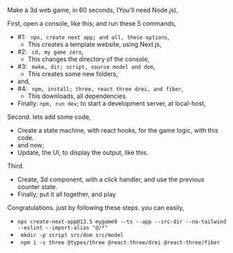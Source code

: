 Make a 3d web game, in 60 seconds, (You'll need Node.js),




First, open a console, like this; and run these 5 commands,
- #1: ``` npx, create next app; and all, these options```,
  - This creates a template website, using Next.js,
- #2: ``` cd, my game zero```,
  - This changes the directory of the console,
- #3: ``` make, dir; script, source model and dom```,
  - This creates some new folders,
- and,
- #4: ``` npm, install; three, react three drei, and fiber```,
  - This downloads, all dependencies.
- Finally: ```npm, run dev```; to start a development server, at local-host,

Second. lets add some code,
- Create a state machine, with react hooks, for the game logic, with this code.
- and now;
- Update, the UI, to display the output, like this.

Third.
- Create, 3d component, with a click handler, and use the previous counter state.
- Finally; put it all together, and play













Congratulations. just by following these steps. you can easily,



  - ``` npx create-next-app@13.5 mygame0 --ts --app --src-dir --no-tailwind --eslint --import-alias "@/*" ```
  - ``` mkdir -p script src/dom src/model```
  - ``` npm i -s three @types/three @react-three/drei @react-three/fiber```
